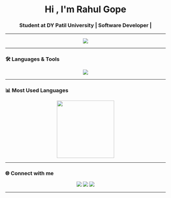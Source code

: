 <h1 align="center">Hi , I'm Rahul Gope</h1>
<h3 align="center">Student at DY Patil University | Software Developer |</h3>

---
<p align="center">
  <img src="https://komarev.com/ghpvc/?username=rahulgope45&color=blueviolet&style=flat">
</p>

---

### 🛠️ Languages & Tools
<p align="center">
  <img src="https://skillicons.dev/icons?i=html,css,js,react,nodejs,python,mongodb,git,figma,flutter,firebase,postman,sklearn&perline=8" />
</p>

---

### 📊 Most Used Languages
<p align="center">
   <img height="180em" src="https://github-readme-stats-eight-theta.vercel.app/api/top-langs/?username=rahulgope45&layout=compact&langs_count=8&theme=algolia"/>
</p>

---

### 🌐 Connect with me
<p align="center">
  <a href="https://rahul-gope.vercel.app" target="_blank"><img src="https://img.shields.io/badge/Portfolio-%23000000.svg?&style=for-the-badge&logo=vercel&logoColor=white" /></a>
  <a href="https://twitter.com/rahul26664125" target="_blank"><img src="https://img.shields.io/badge/Twitter-%231DA1F2.svg?&style=for-the-badge&logo=twitter&logoColor=white" /></a>
  <a href="https://linkedin.com/in/rahul-gope-dev0" target="_blank"><img src="https://img.shields.io/badge/LinkedIn-%230077B5.svg?&style=for-the-badge&logo=linkedin&logoColor=white" /></a>
  
</p>

---
